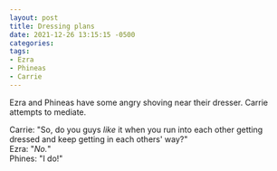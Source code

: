 ```yaml
---
layout: post
title: Dressing plans
date: 2021-12-26 13:15:15 -0500
categories:
tags:
- Ezra
- Phineas
- Carrie
---
```


Ezra and Phineas have some angry shoving near their dresser. Carrie attempts to mediate.

Carrie: "So, do you guys _like_ it when you run into each other getting dressed and keep getting in each others' way?"<br/>
Ezra: "_No._"<br/>
Phines: "I do!"

